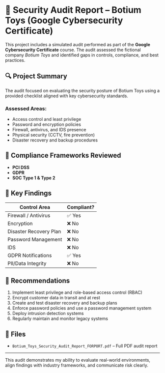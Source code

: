 # 📝 Security Audit Report – Botium Toys (Google Cybersecurity Certificate)

This project includes a simulated audit performed as part of the **Google Cybersecurity Certificate** course. The audit assessed the fictional company *Botium Toys* and identified gaps in controls, compliance, and best practices.

## 🔍 Project Summary

The audit focused on evaluating the security posture of Botium Toys using a provided checklist aligned with key cybersecurity standards.

### Assessed Areas:
- Access control and least privilege
- Password and encryption policies
- Firewall, antivirus, and IDS presence
- Physical security (CCTV, fire prevention)
- Disaster recovery and backup procedures

## 📑 Compliance Frameworks Reviewed

- **PCI DSS**
- **GDPR**
- **SOC Type 1 & Type 2**

## 🧾 Key Findings

| Control Area             | Compliant? |
|--------------------------|------------|
| Firewall / Antivirus     | ✅ Yes     |
| Encryption               | ❌ No      |
| Disaster Recovery Plan   | ❌ No      |
| Password Management      | ❌ No      |
| IDS                      | ❌ No      |
| GDPR Notifications       | ✅ Yes     |
| PII/Data Integrity       | ❌ No      |

## 🔐 Recommendations

1. Implement least privilege and role-based access control (RBAC)
2. Encrypt customer data in transit and at rest
3. Create and test disaster recovery and backup plans
4. Enforce password policies and use a password management system
5. Deploy intrusion detection systems
6. Regularly maintain and monitor legacy systems

## 📁 Files

- `Botium_Toys_Security_Audit_Report_FORPORT.pdf` – Full PDF audit report

---

This audit demonstrates my ability to evaluate real-world environments, align findings with industry frameworks, and communicate risk clearly.

